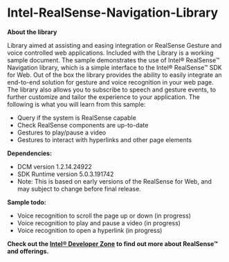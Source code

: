 # Intel-RealSense-Navigation-Library

**About the library**

Library aimed at assisting and easing integration or RealSense Gesture and voice controlled web applications. Included with the Library is a working sample document. The sample demonstrates the use of Intel® RealSense™ Navigation library, which is a simple interface to the Intel® RealSense™ SDK for Web. Out of the box the library provides the ability to easily integrate an end-to-end solution for gesture and voice recognition in your web page. The library also allows you to subscribe to speech and gesture events, to further customize and tailor the experience to your application. The following is what you will learn from this sample:

-	Query if the system is RealSense capable
-	Check RealSense components are up-to-date
-	Gestures to play/pause a video
-	Gestures to interact with hyperlinks and other page elements

**Dependencies:**
-	DCM version 1.2.14.24922 
-	SDK Runtime version 5.0.3.191742
-	Note: This is based on early versions of the RealSense for Web, and may subject to change before final release. 


**Sample todo:**
-	Voice recognition to scroll the page up or down (in progress)
-	Voice recognition to play and pause a video (in progress)
-	Voice recognition to open a hyperlink (in progress)

**Check out the [Intel® Developer Zone](https://software.intel.com/en-us/realsense/home) to find out more about RealSense™ and offerings.**
